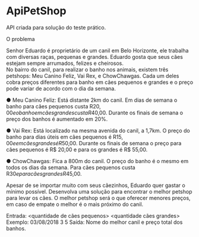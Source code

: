 # ApiPetShop
API criada para solução do teste prático.

O problema

Senhor Eduardo é proprietário de um canil em Belo Horizonte, ele trabalha com  diversas raças, pequenas e grandes. Eduardo gosta que seus cães estejam sempre  arrumados, felizes e cheirosos.  
No bairro do canil, para realizar o banho nos animais, existem três petshops: Meu  Canino Feliz, Vai Rex, e ChowChawgas. Cada um deles cobra preços diferentes para  banho em cães pequenos e grandes e o preço pode variar de acordo com o dia da  semana.

● Meu Canino Feliz: Está distante 2km do canil. Em dias de semana o banho para  cães pequenos custa R$20,00 e o banho em cães grandes custa R$40,00.  Durante os finais de semana o preço dos banhos é aumentado em 20%. 

● Vai Rex: Está localizado na mesma avenida do canil, a 1,7km. O preço do banho  para dias úteis em cães pequenos é R$15,00 e em cães grandes é R$50,00.  Durante os finais de semana o preço para cães pequenos é R$ 20,00 e para os  grandes é R$ 55,00. 

● ChowChawgas: Fica a 800m do canil. O preço do banho é o mesmo em todos os  dias da semana. Para cães pequenos custa R$30 e para cães grandes R$45,00. 

Apesar de se importar muito com seus cãezinhos, Eduardo quer gastar o mínimo  possível. Desenvolva uma solução para encontrar o melhor petshop para levar os cães.  O melhor petshop será o que oferecer menores preços, em caso de empate o melhor é  o mais próximo do canil. 


Entrada: 
<data> <quantidade de cães pequenos> <quantidade cães grandes>
Exemplo: 03/08/2018 3 5 
Saída: 
Nome do melhor canil e preço total dos banhos.
